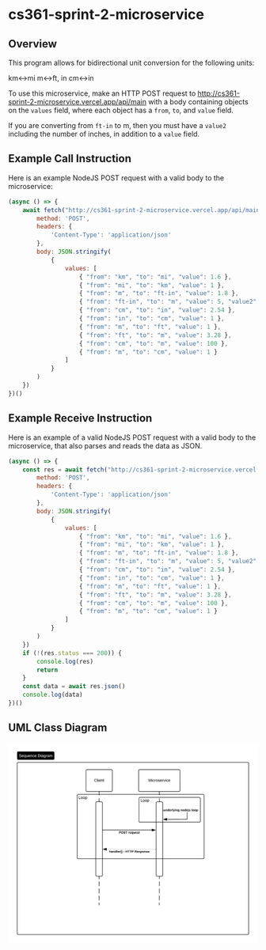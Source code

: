 # cs361-sprint-2-microservice

## Overview

This program allows for bidirectional unit conversion for the following units:

km<->mi
m<->ft, in
cm<->in

To use this microservice, make an HTTP POST request to http://cs361-sprint-2-microservice.vercel.app/api/main with a body containing objects on the `values` field, where each object has a `from`, `to`, and `value` field.

If you are converting from `ft-in` to m, then you must have a `value2` including the number of inches, in addition to a `value` field.

## Example Call Instruction

Here is an example NodeJS POST request with a valid body to the microservice:

```js
(async () => {
    await fetch("http://cs361-sprint-2-microservice.vercel.app/api/main", {
        method: 'POST',
        headers: {
            'Content-Type': 'application/json'
        },
        body: JSON.stringify(
            {
                values: [
                    { "from": "km", "to": "mi", "value": 1.6 },
                    { "from": "mi", "to": "km", "value": 1 },
                    { "from": "m", "to": "ft-in", "value": 1.8 },
                    { "from": "ft-in", "to": "m", "value": 5, "value2": 10 },
                    { "from": "cm", "to": "in", "value": 2.54 },
                    { "from": "in", "to": "cm", "value": 1 },
                    { "from": "m", "to": "ft", "value": 1 },
                    { "from": "ft", "to": "m", "value": 3.28 },
                    { "from": "cm", "to": "m", "value": 100 },
                    { "from": "m", "to": "cm", "value": 1 }
                ]
            }
        )
    })
})()
```

## Example Receive Instruction

Here is an example of a valid NodeJS POST request with a valid body to the microservice, that also parses and reads the data as JSON.

```js
(async () => {
    const res = await fetch("http://cs361-sprint-2-microservice.vercel.app/api/main", {
        method: 'POST',
        headers: {
            'Content-Type': 'application/json'
        },
        body: JSON.stringify(
            {
                values: [
                    { "from": "km", "to": "mi", "value": 1.6 },
                    { "from": "mi", "to": "km", "value": 1 },
                    { "from": "m", "to": "ft-in", "value": 1.8 },
                    { "from": "ft-in", "to": "m", "value": 5, "value2": 10 },
                    { "from": "cm", "to": "in", "value": 2.54 },
                    { "from": "in", "to": "cm", "value": 1 },
                    { "from": "m", "to": "ft", "value": 1 },
                    { "from": "ft", "to": "m", "value": 3.28 },
                    { "from": "cm", "to": "m", "value": 100 },
                    { "from": "m", "to": "cm", "value": 1 }
                ]
            }
        )
    })
    if (!(res.status === 200)) {
        console.log(res)
        return
    }
    const data = await res.json()
    console.log(data)
})()
```

## UML Class Diagram

![alt text](<2025-08-4-cs361-sprint-2-microservice-uml-diagram (1).png>)